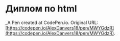 # Диплом по html
 _A Pen created at CodePen.io. Original URL: [https://codepen.io/AlexDanvers18/pen/MWYGdzR](https://codepen.io/AlexDanvers18/pen/MWYGdzR).

 